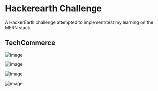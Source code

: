 # Hackerearth Challenge

A HackerEarth challenge attempted to implement/test my learning on the MERN stack.


## TechCommerce
![image](https://user-images.githubusercontent.com/33338813/152812919-934f3747-fb09-48b7-96ec-9426ea4c273b.png)

![image](https://user-images.githubusercontent.com/33338813/152813033-d52ee008-4c6f-4a7b-9c64-886814fb4deb.png)

![image](https://user-images.githubusercontent.com/33338813/152813176-6395bb73-8798-4862-a8de-c7e06c99a288.png)

![image](https://user-images.githubusercontent.com/33338813/152813230-cf921aaf-bf19-4815-ab60-330d8dd83ae9.png)
